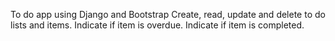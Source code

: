 To do app using Django and Bootstrap
Create, read, update and delete to do lists and items.
Indicate if item is overdue.
Indicate if item is completed.
